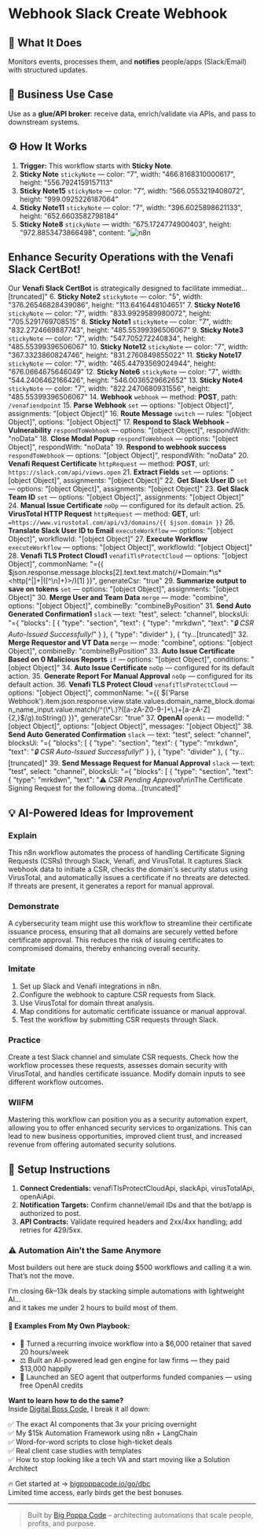 # Webhook Slack Create Webhook
## 🚀 What It Does
Monitors events, processes them, and **notifies** people/apps (Slack/Email) with structured updates.

## 💼 Business Use Case
Use as a **glue/API broker**: receive data, enrich/validate via APIs, and pass to downstream systems.

## ⚙️ How It Works
1. **Trigger:** This workflow starts with **Sticky Note**.
2. **Sticky Note** `stickyNote` — color: "7", width: "466.8168310000617", height: "556.7924159157113"
3. **Sticky Note15** `stickyNote` — color: "7", width: "566.0553219408072", height: "999.0925226187064"
4. **Sticky Note11** `stickyNote` — color: "7", width: "396.6025898621133", height: "652.6603582798184"
5. **Sticky Note8** `stickyNote` — width: "675.1724774900403", height: "972.8853473866498", content: "![n8n](https://i.imgur.com/lKnBNnH.png)
## Enhance Security Operations with the Venafi Slack CertBot!

Our **Venafi Slack CertBot** is strategically designed to facilitate immediat…[truncated]"
6. **Sticky Note2** `stickyNote` — color: "5", width: "376.26546828439086", height: "113.6416448104651"
7. **Sticky Note16** `stickyNote` — color: "7", width: "833.9929589980072", height: "705.5291769708515"
8. **Sticky Note1** `stickyNote` — color: "7", width: "832.2724669887743", height: "485.55399396506067"
9. **Sticky Note3** `stickyNote` — color: "7", width: "547.705272240834", height: "485.55399396506067"
10. **Sticky Note12** `stickyNote` — color: "7", width: "367.3323860824746", height: "831.2760849855022"
11. **Sticky Note17** `stickyNote` — color: "7", width: "465.44793569024944", height: "676.0664675646049"
12. **Sticky Note6** `stickyNote` — color: "7", width: "544.2406462166426", height: "546.0036529662652"
13. **Sticky Note4** `stickyNote` — color: "7", width: "822.2470680931556", height: "485.55399396506067"
14. **Webhook** `webhook` — method: **POST**, path: `/venafiendpoint`
15. **Parse Webhook** `set` — options: "[object Object]", assignments: "[object Object]"
16. **Route Message** `switch` — rules: "[object Object]", options: "[object Object]"
17. **Respond to Slack Webhook - Vulnerability** `respondToWebhook` — options: "[object Object]", respondWith: "noData"
18. **Close Modal Popup** `respondToWebhook` — options: "[object Object]", respondWith: "noData"
19. **Respond to webhook success** `respondToWebhook` — options: "[object Object]", respondWith: "noData"
20. **Venafi Request Certificate** `httpRequest` — method: **POST**, url: `https://slack.com/api/views.open`
21. **Extract Fields** `set` — options: "[object Object]", assignments: "[object Object]"
22. **Get Slack User ID** `set` — options: "[object Object]", assignments: "[object Object]"
23. **Get Slack Team ID** `set` — options: "[object Object]", assignments: "[object Object]"
24. **Manual Issue Certificate** `noOp` — configured for its default action.
25. **VirusTotal HTTP Request** `httpRequest` — method: **GET**, url: `=https://www.virustotal.com/api/v3/domains/{{ $json.domain }}`
26. **Translate Slack User ID to Email** `executeWorkflow` — options: "[object Object]", workflowId: "[object Object]"
27. **Execute Workflow** `executeWorkflow` — options: "[object Object]", workflowId: "[object Object]"
28. **Venafi TLS Protect Cloud1** `venafiTlsProtectCloud` — options: "[object Object]", commonName: "={{ $json.response.message.blocks[2].text.text.match(/\*Domain:\*\s*<http[^|]+\|([^\n]+)>/)[1] }}", generateCsr: "true"
29. **Summarize output to save on tokens** `set` — options: "[object Object]", assignments: "[object Object]"
30. **Merge User and Team Data** `merge` — mode: "combine", options: "[object Object]", combineBy: "combineByPosition"
31. **Send Auto Generated Confirmation1** `slack` — text: "test", select: "channel", blocksUi: "={
	"blocks": [
		{
			"type": "section",
			"text": {
				"type": "mrkdwn",
				"text": "*:lock: CSR Auto-Issued Successfully!*"
			}
		},
		{
			"type": "divider"
		},
		{
			"ty…[truncated]"
32. **Merge Requestor and VT Data** `merge` — mode: "combine", options: "[object Object]", combineBy: "combineByPosition"
33. **Auto Issue Certificate Based on 0 Malicious Reports** `if` — options: "[object Object]", conditions: "[object Object]"
34. **Auto Issue Certificate** `noOp` — configured for its default action.
35. **Generate Report For Manual Approval** `noOp` — configured for its default action.
36. **Venafi TLS Protect Cloud** `venafiTlsProtectCloud` — options: "[object Object]", commonName: "={{ $('Parse Webhook').item.json.response.view.state.values.domain_name_block.domain_name_input.value.match(/^(\*\.)?([a-zA-Z0-9-]+\.)+[a-zA-Z]{2,}$/g).toString() }}", generateCsr: "true"
37. **OpenAI** `openAi` — modelId: "[object Object]", options: "[object Object]", messages: "[object Object]"
38. **Send Auto Generated Confirmation** `slack` — text: "test", select: "channel", blocksUi: "={
	"blocks": [
		{
			"type": "section",
			"text": {
				"type": "mrkdwn",
				"text": "*:lock: CSR Auto-Issued Successfully!*"
			}
		},
		{
			"type": "divider"
		},
		{
			"ty…[truncated]"
39. **Send Message Request for Manual Approval** `slack` — text: "test", select: "channel", blocksUi: "={
	"blocks": [
		{
			"type": "section",
			"text": {
				"type": "mrkdwn",
				"text": ":warning: *CSR Pending Approval*\n\nThe Certificate Signing Request for the following doma…[truncated]"

## 💡 AI-Powered Ideas for Improvement
### Explain
This n8n workflow automates the process of handling Certificate Signing Requests (CSRs) through Slack, Venafi, and VirusTotal. It captures Slack webhook data to initiate a CSR, checks the domain's security status using VirusTotal, and automatically issues a certificate if no threats are detected. If threats are present, it generates a report for manual approval.

### Demonstrate
A cybersecurity team might use this workflow to streamline their certificate issuance process, ensuring that all domains are securely vetted before certificate approval. This reduces the risk of issuing certificates to compromised domains, thereby enhancing overall security.

### Imitate
1. Set up Slack and Venafi integrations in n8n.
2. Configure the webhook to capture CSR requests from Slack.
3. Use VirusTotal for domain threat analysis.
4. Map conditions for automatic certificate issuance or manual approval.
5. Test the workflow by submitting CSR requests through Slack.

### Practice
Create a test Slack channel and simulate CSR requests. Check how the workflow processes these requests, assesses domain security with VirusTotal, and handles certificate issuance. Modify domain inputs to see different workflow outcomes.

### WIIFM
Mastering this workflow can position you as a security automation expert, allowing you to offer enhanced security services to organizations. This can lead to new business opportunities, improved client trust, and increased revenue from offering automated security solutions.

## 🔧 Setup Instructions
1. **Connect Credentials:** venafiTlsProtectCloudApi, slackApi, virusTotalApi, openAiApi.
2. **Notification Targets:** Confirm channel/email IDs and that the bot/app is authorized to post.
3. **API Contracts:** Validate required headers and 2xx/4xx handling; add retries for 429/5xx.

### ⚠️ Automation Ain’t the Same Anymore

Most builders out here are stuck doing $500 workflows and calling it a win.  
That’s not the move.  

I'm closing $6k–$13k deals by stacking simple automations with lightweight AI...  
and it takes me under 2 hours to build most of them.

#### 🧠 Examples From My Own Playbook:
- 🔁 Turned a recurring invoice workflow into a $6,000 retainer that saved 20 hours/week  
- ⚖️ Built an AI-powered lead gen engine for law firms — they paid $13,000 happily  
- 🚀 Launched an SEO agent that outperforms funded companies — using free OpenAI credits  

**Want to learn how to do the same?**  
Inside [Digital Boss Code](https://bigpoppacode.io/go/dbc), I break it all down:

✅ The exact AI components that 3x your pricing overnight  
✅ My $15k Automation Framework using n8n + LangChain  
✅ Word-for-word scripts to close high-ticket deals  
✅ Real client case studies with templates  
✅ How to stop looking like a tech VA and start moving like a Solution Architect  

🔥 Get started at → [bigpoppacode.io/go/dbc](https://bigpoppacode.io/go/dbc)  
Limited time access, early birds get the best bonuses.

---
> Built by [Big Poppa Code](https://bigpoppacode.io) – architecting automations that scale people, profits, and purpose.

